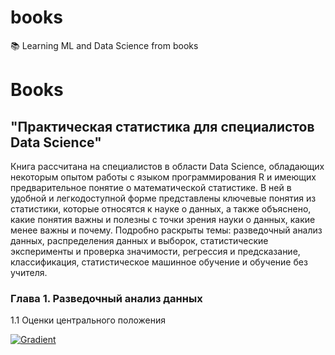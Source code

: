 # books
:books: Learning ML and Data Science from books

# Books
## "Практическая статистика для специалистов Data Science"
Книга рассчитана на специалистов в области Data Science, обладающих некоторым опытом работы с языком программирования R и имеющих предварительное
понятие о математической статистике. В ней в удобной и легкодоступной форме
представлены ключевые понятия из статистики, которые относятся к науке о данных, а также объяснено, какие понятия важны и полезны с точки зрения науки
о данных, какие менее важны и почему. Подробно раскрыты темы: разведочный
анализ данных, распределения данных и выборок, статистические эксперименты и
проверка значимости, регрессия и предсказание, классификация, статистическое
машинное обучение и обучение без учителя.

### Глава 1. Разведочный анализ данных
1.1 Оценки центрального положения

[![Gradient](https://assets.paperspace.io/img/gradient-badge.svg)](https://n58i0kc5.clg07azjl.paperspacegradient.com/lab/tree/%D0%9F%D1%80%D0%B0%D0%BA%D1%82%D0%B8%D1%87%D0%B5%D1%81%D0%BA%D0%B0%D1%8F%20%D1%81%D1%82%D0%B0%D1%82%D0%B8%D1%81%D1%82%D0%B8%D0%BA%D0%B0%20%D0%B4%D0%BB%D1%8F%20%D1%81%D0%BF%D0%B5%D1%86%D0%B8%D0%B0%D0%BB%D0%B8%D1%81%D1%82%D0%BE%D0%B2%20Data%20Science/%D0%93%D0%BB%D0%B0%D0%B2%D0%B0%201.%20%D0%A0%D0%B0%D0%B7%D0%B2%D0%B5%D0%B4%D0%BE%D1%87%D0%BD%D1%8B%D0%B9%20%D0%B0%D0%BD%D0%B0%D0%BB%D0%B8%D0%B7%20%D0%B4%D0%B0%D0%BD%D0%BD%D1%8B%D1%85/1.1%20%D0%9E%D1%86%D0%B5%D0%BD%D0%BA%D0%B8%20%D1%86%D0%B5%D0%BD%D1%82%D1%80%D0%B0%D0%BB%D1%8C%D0%BD%D0%BE%D0%B3%D0%BE%20%D0%BF%D0%BE%D0%BB%D0%BE%D0%B6%D0%B5%D0%BD%D0%B8%D1%8F.ipynb)
